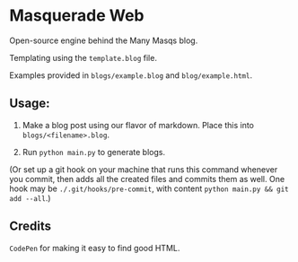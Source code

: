 # Masquerade Web

Open-source engine behind the Many Masqs blog.

Templating using the `template.blog` file.

Examples provided in `blogs/example.blog` and `blog/example.html`.

## Usage:

1. Make a blog post using our flavor of markdown. Place this into `blogs/<filename>.blog`.

2. Run `python main.py` to generate blogs.

(Or set up a git hook on your machine that runs this command whenever you commit, then adds all the created files and commits them as well. One hook may be `./.git/hooks/pre-commit`, with content `python main.py && git add --all`.)

## Credits

`CodePen` for making it easy to find good HTML.